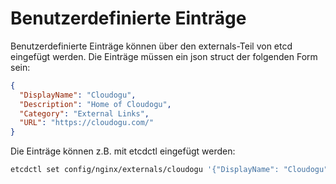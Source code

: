 # Benutzerdefinierte Einträge

Benutzerdefinierte Einträge können über den externals-Teil von etcd eingefügt werden.
Die Einträge müssen ein json struct der folgenden Form sein:

```json
{
  "DisplayName": "Cloudogu",
  "Description": "Home of Cloudogu",
  "Category": "External Links",
  "URL": "https://cloudogu.com/"
}
```

Die Einträge können z.B. mit etcdctl eingefügt werden:

```bash
etcdctl set config/nginx/externals/cloudogu '{"DisplayName": "Cloudogu","Description": "Home of Cloudogu", "Category": "External Links", "URL": "https://cloudogu.com/"}'
```
